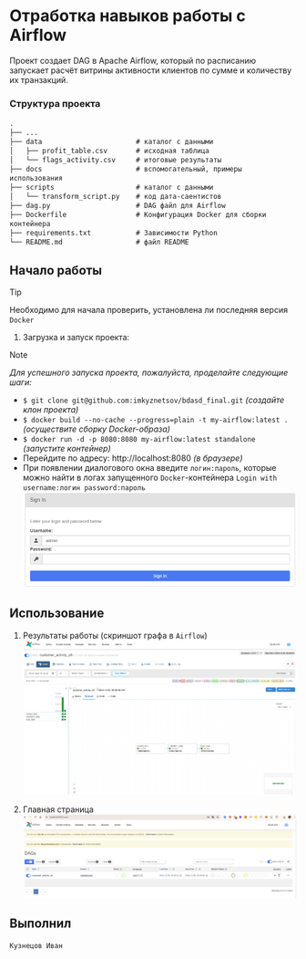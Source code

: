 # Отработка навыков работы с Airflow
Проект создает DAG в Apache Airflow, который по расписанию запускает расчёт витрины активности клиентов по сумме и количеству их транзакций.


### Структура проекта

```
.
├── ...
├── data                       # каталог с данными
│   ├── profit_table.csv       # исходная таблица
│   └── flags_activity.csv     # итоговые результаты
├── docs                       # вспомогательный, примеры использования 
├── scripts                    # каталог с данными
│   └── transform_script.py    # код дата-саентистов
├── dag.py                     # DAG файл для Airflow
├── Dockerfile                 # Конфигурация Docker для сборки контейнера
├── requirements.txt           # Зависимости Python
└── README.md                  # файл README
```

## Начало работы
> [!TIP]
> Необходимо для начала проверить, установлена ли последняя версия `Docker`

1. Загрузка и запуск проекта:
> [!NOTE]
> *Для успешного запуска проекта, пожалуйста, проделайте следующие шаги:*
- `$ git clone git@github.com:imkyznetsov/bdasd_final.git` *(создайте клон проекта)*
- `$ docker build --no-cache --progress=plain -t my-airflow:latest .` *(осуществите сборку Docker-образа)*
- `$ docker run -d -p 8080:8080 my-airflow:latest standalone` *(запустите контейнер)*
- Перейдите по адресу: http://localhost:8080 *(в браузере)*
- При появлении диалогового окна введите `логин:пароль`, которые можно найти в логах запущенного `Docker`-контейнера `Login with username:логин password:пароль`
![Dialogscreen](./docs/dialogscreen.png)

## Использование

1. Результаты работы (скриншот графа в `Airflow`)
  ![ScreenshotGraph](./docs/screenshot.png)
  
2. Главная страница
  ![ScreenshotMain](./docs/screenshot2.png)

## Выполнил
```
Кузнецов Иван

```